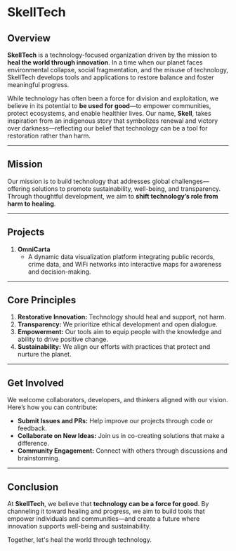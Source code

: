 # SkellTech

## Overview
**SkellTech** is a technology-focused organization driven by the mission to **heal the world through innovation**. In a time when our planet faces environmental collapse, social fragmentation, and the misuse of technology, SkellTech develops tools and applications to restore balance and foster meaningful progress.

While technology has often been a force for division and exploitation, we believe in its potential to **be used for good**—to empower communities, protect ecosystems, and enable healthier lives. Our name, **Skell**, takes inspiration from an indigenous story that symbolizes renewal and victory over darkness—reflecting our belief that technology can be a tool for restoration rather than harm.

---

## Mission
Our mission is to build technology that addresses global challenges—offering solutions to promote sustainability, well-being, and transparency. Through thoughtful development, we aim to **shift technology’s role from harm to healing**.

---

## Projects
1. **OmniCarta**  
   - A dynamic data visualization platform integrating public records, crime data, and WiFi networks into interactive maps for awareness and decision-making.

---

## Core Principles
1. **Restorative Innovation:** Technology should heal and support, not harm.
2. **Transparency:** We prioritize ethical development and open dialogue.
3. **Empowerment:** Our tools aim to equip people with the knowledge and ability to drive positive change.
4. **Sustainability:** We align our efforts with practices that protect and nurture the planet.

---

## Get Involved
We welcome collaborators, developers, and thinkers aligned with our vision. Here’s how you can contribute:
- **Submit Issues and PRs:** Help improve our projects through code or feedback.
- **Collaborate on New Ideas:** Join us in co-creating solutions that make a difference.
- **Community Engagement:** Connect with others through discussions and brainstorming.

---

## Conclusion
At **SkellTech**, we believe that **technology can be a force for good**. By channeling it toward healing and progress, we aim to build tools that empower individuals and communities—and create a future where innovation supports well-being and sustainability.

Together, let's heal the world through technology.

